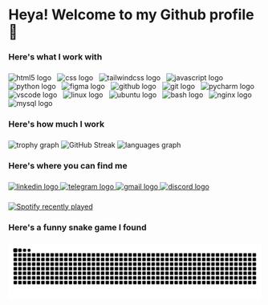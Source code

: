 <h1 align="left">Heya! Welcome to my Github profile 👋</h1>

###

<h3 align="left">Here's what I work with</h3>

###

<div align="left">
  <img src="https://skillicons.dev/icons?i=html" height="40" alt="html5 logo"  />
  <img width="4" />
  <img src="https://skillicons.dev/icons?i=css" height="40" alt="css logo"  />
  <img width="4" />
  <img src="https://skillicons.dev/icons?i=tailwind" height="40" alt="tailwindcss logo"  />
  <img width="4" />
  <img src="https://skillicons.dev/icons?i=js" height="40" alt="javascript logo"  />
  <img width="4" />
  <img src="https://skillicons.dev/icons?i=py" height="40" alt="python logo"  />
  <img width="4" />
  <img src="https://skillicons.dev/icons?i=figma" height="40" alt="figma logo"  />
  <img width="4" />
  <img src="https://skillicons.dev/icons?i=github" height="40" alt="github logo"  />
  <img width="4" />
  <img src="https://skillicons.dev/icons?i=git" height="40" alt="git logo"  />
  <img width="4" />
  <img src="https://skillicons.dev/icons?i=pycharm" height="40" alt="pycharm logo"  />
  <img width="4" />
  <img src="https://skillicons.dev/icons?i=vscode" height="40" alt="vscode logo"  />
  <img width="4" />
  <img src="https://skillicons.dev/icons?i=linux" height="40" alt="linux logo"  />
  <img width="4" />
  <img src="https://cdn.simpleicons.org/ubuntu/E95420" height="40" alt="ubuntu logo"  />
  <img width="4" />
  <img src="https://skillicons.dev/icons?i=bash" height="40" alt="bash logo"  />
  <img width="4" />
  <img src="https://skillicons.dev/icons?i=nginx" height="40" alt="nginx logo"  />
  <img width="4" />
  <img src="https://skillicons.dev/icons?i=mysql" height="40" alt="mysql logo"  />
</div>

###

<h3 align="left">Here's how much I work</h3>

###

<div align="left">
  <img src="https://github-profile-trophy.vercel.app?username=Futuraura&theme=dracula&column=-1&row=1&margin-w=8&margin-h=8&no-bg=false&no-frame=true&order=4" height="150" alt="trophy graph"  />
  <img src="https://github-readme-streak-stats.herokuapp.com/?user=Futuraura&theme=synthwave&hide_border=true&mode=weekly" alt="GitHub Streak" />
  <img src="https://github-readme-stats.vercel.app/api/top-langs?username=Futuraura&locale=en&hide_title=false&layout=compact&card_width=320&langs_count=5&theme=tokyonight&hide_border=true&order=2" height="150" alt="languages graph"  />
</div>

###

<h3 align="left">Here's where you can find me</h3>

###

<div align="left">
  <a href="https://www.linkedin.com/in/markpikaro/" target="_blank">
    <img src="https://img.shields.io/static/v1?message=LinkedIn&logo=linkedin&label=&color=0077B5&logoColor=white&labelColor=&style=for-the-badge" height="40" alt="linkedin logo"  />
  </a>
  <a href="https://t.me/futuraura" target="_blank">
    <img src="https://img.shields.io/static/v1?message=Telegram&logo=telegram&label=&color=2CA5E0&logoColor=white&labelColor=&style=for-the-badge" height="40" alt="telegram logo"  />
  </a>
  <a href="mailto:markpikaro@gmail.com" target="_blank">
    <img src="https://img.shields.io/static/v1?message=Gmail&logo=gmail&label=&color=D14836&logoColor=white&labelColor=&style=for-the-badge" height="40" alt="gmail logo"  />
  </a>
  <a href="https://discordapp.com/users/682897708289228893" target="_blank">
    <img src="https://img.shields.io/static/v1?message=Discord&logo=discord&label=&color=7289DA&logoColor=white&labelColor=&style=for-the-badge" height="40" alt="discord logo"  />
  </a>
</div>

###

<div align="left">
  <a href="https://open.spotify.com/user/pt9ufb4padmz904vthtcop60x">
    <img src="https://spotify-recently-played-readme.vercel.app/api?user=pt9ufb4padmz904vthtcop60x&count=5&unique=true" alt="Spotify recently played"  />
  </a>
</div>

###

<h3 align="left">Here's a funny snake game I found</h3>

###

<img src="https://raw.githubusercontent.com/Futuraura/Futuraura/output/snake.svg" alt="Snake animation" />

###

